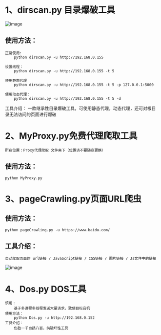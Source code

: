 **1、dirscan.py 目录爆破工具**
=
![image](https://github.com/beoutnaprun/dirscan/assets/133112969/6e38f629-7e59-4ded-9fd8-b1a05541a843)

使用方法：
-
```
正常使用:
    python dirscan.py -u http://192.168.0.155
    
设置线程：
    python dirscan.py -u http://192.168.0.155 -t 5
    
使用静态代理
    python dirscan.py -u http://192.168.0.155 -t 5 -p 127.0.0.1:5000
    
使用动态代理：
    python dirscan.py -u http://192.168.0.155 -t 5 -d
```
工具介绍：
    一款继承性目录爆破工具，可使用静态代理，动态代理，还可对根目录无法访问的页面进行爆破

**2、MyProxy.py免费代理爬取工具**
=
```
所在位置：Proxy代理爬取 文件夹下（位置请不要随意更换）
```
使用方法：
-
```
python MyProxy.py
```
**3、pageCrawling.py页面URL爬虫**
=
使用方法：
-
```
python pageCrawling.py -u https://www.baidu.com/
```

工具介绍：
-
```
自动爬取页面的 url链接 / JavaScript链接 / CSS链接 / 图片链接 / Js文件中的链接
```
![image](https://github.com/beoutnaprun/dirscan/assets/133112969/71496fc5-46d2-40a2-baf8-14db866757fb)


**4、Dos.py DOS工具**
=
```
慎用：
    基于多进程多线程发送大量请求，致使目标宕机
使用方法：
    python Dos.py -u http://192.168.0.152
工具介绍：
    伤敌一千自损八百，纯破坏性工具
```
